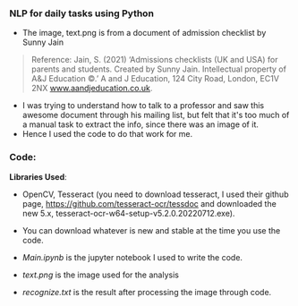 
### NLP for daily tasks using Python
- The image, text.png is from a document of admission checklist by Sunny Jain
> Reference: Jain, S. (2021) ‘Admissions checklists (UK and USA) for parents and students. Created by Sunny Jain. Intellectual property of A&J Education ©.’ A and J Education, 124 City Road, London, EC1V 2NX www.aandjeducation.co.uk.
- I was trying to understand how to talk to a professor and saw this awesome document through his mailing list, but felt that it's too much of a manual task to extract the info, since there was an image of it.
- Hence I used the code to do that work for me.

### Code:

**Libraries Used**:
- OpenCV, Tesseract (you need to download tesseract, I used their github page, https://github.com/tesseract-ocr/tessdoc and downloaded the new 5.x, tesseract-ocr-w64-setup-v5.2.0.20220712.exe). 
- You can download whatever is new and stable at the time you use the code.

- *Main.ipynb* is the jupyter notebook I used to write the code.
- *text.png* is the image used for the analysis
- *recognize.txt* is the result after processing the image through code.
